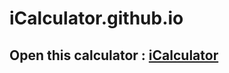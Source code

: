 # iCalculator.github.io
<h2>Open this calculator : <a href="https://27-nakulrathore.github.io/iCalculator/">iCalculator</a></h2>
